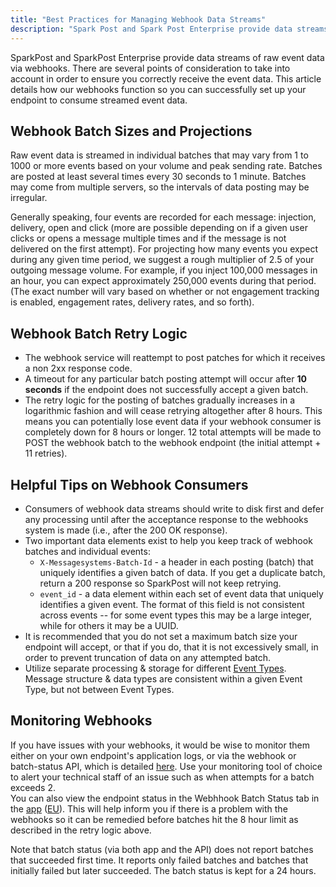 ```yaml
---
title: "Best Practices for Managing Webhook Data Streams"
description: "Spark Post and Spark Post Enterprise provide data streams of raw event data via webhooks There are several points of consideration to take into account in order to ensure you correctly receive the event data This article details how our webhooks function so you can successfully set up your endpoint..."
---
```


SparkPost and SparkPost Enterprise provide data streams of raw event data via webhooks. There are several points of consideration to take into account in order to ensure you correctly receive the event data. This article details how our webhooks function so you can successfully set up your endpoint to consume streamed event data. 

## Webhook Batch Sizes and Projections

Raw event data is streamed in individual batches that may vary from 1 to 1000 or more events based on your volume and peak sending rate. Batches are posted at least several times every 30 seconds to 1 minute. Batches may come from multiple servers, so the intervals of data posting may be irregular.

Generally speaking, four events are recorded for each message: injection, delivery, open and click (more are possible depending on if a given user clicks or opens a message multiple times and if the message is not delivered on the first attempt). For projecting how many events you expect during any given time period, we suggest a rough multiplier of 2.5 of your outgoing message volume. For example, if you inject 100,000 messages in an hour, you can expect approximately 250,000 events during that period. (The exact number will vary based on whether or not engagement tracking is enabled, engagement rates, delivery rates, and so forth).

 ## Webhook Batch Retry Logic

* The webhook service will reattempt to post patches for which it receives a non 2xx response code.
* A timeout for any particular batch posting attempt will occur after **10 seconds** if the endpoint does not successfully accept a given batch.
* The retry logic for the posting of batches gradually increases in a logarithmic fashion and will cease retrying altogether after 8 hours. This means you can potentially lose event data if your webhook consumer is completely down for 8 hours or longer. 12 total attempts will be made to POST the webhook batch to the webhook endpoint (the initial attempt + 11 retries).

## Helpful Tips on Webhook Consumers

*   Consumers of webhook data streams should write to disk first and defer any processing until after the acceptance response to the webhooks system is made (i.e., after the 200 OK response). 
*   Two important data elements exist to help you keep track of webhook batches and individual events: 
    * `X-Messagesystems-Batch-Id` - a header in each posting (batch) that uniquely identifies a given batch of data. If you get a duplicate batch, return a 200 response so SparkPost will not keep retrying.
    * `event_id` - a data element within each set of event data that uniquely identifies a given event.  The format of this field is not consistent across events -- for some event types this may be a large integer, while for others it may be a UUID. 
*   It is recommended that you do not set a maximum batch size your endpoint will accept, or that if you do, that it is not excessively small, in order to prevent truncation of data on any attempted batch.
*   Utilize separate processing & storage for different [Event Types](https://www.sparkpost.com/docs/tech-resources/webhook-event-reference/#event-types).  Message structure & data types are consistent within a given Event Type, but not between Event Types. 

## Monitoring Webhooks

If you have issues with your webhooks, it would be wise to monitor them either on your own endpoint's application logs, or via the webhook or batch-status API, which is detailed [here](https://developers.sparkpost.com/api/webhooks#webhooks-batch-status-get). Use your monitoring tool of choice to alert your technical staff of an issue such as when attempts for a batch exceeds 2.  
You can also view the endpoint status in the Webhhook Batch Status tab in the [app](https://app.sparkpost.com/webhooks/) ([EU](https://app.eu.sparkpost.com/webhooks/)). This will help inform you if there is a problem with the webhooks so it can be remedied before batches hit the 8 hour limit as described in the retry logic above.  

Note that batch status (via both app and the API) does not report batches that succeeded first time. It reports only failed batches and batches that initially failed but later succeeded. The batch status is kept for a 24 hours.
